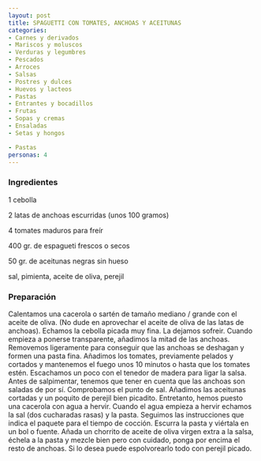 ```yaml
---
layout: post
title: SPAGUETTI CON TOMATES, ANCHOAS Y ACEITUNAS
categories:
- Carnes y derivados
- Mariscos y moluscos
- Verduras y legumbres
- Pescados
- Arroces
- Salsas
- Postres y dulces
- Huevos y lacteos
- Pastas
- Entrantes y bocadillos
- Frutas
- Sopas y cremas
- Ensaladas
- Setas y hongos

- Pastas
personas: 4 
---
```

<h3>Ingredientes</h3>
1 cebolla

2 latas de anchoas escurridas (unos 100 gramos)

4 tomates maduros para freír

400 gr. de espagueti frescos o secos

50 gr. de aceitunas negras sin hueso

sal, pimienta, aceite de oliva, perejil

<h3>Preparación</h3>
Calentamos una cacerola o sartén de tamaño mediano / grande con el aceite de oliva. (No dude en aprovechar el aceite de oliva de las latas de anchoas). Echamos la cebolla picada muy fina. La dejamos sofreir. Cuando empieza a ponerse transparente, añadimos la mitad de las anchoas. Removemos ligeramente para conseguir que las anchoas se deshagan y formen una pasta fina. Añadimos los tomates, previamente pelados y cortados y mantenemos el fuego unos 10 minutos o hasta que los tomates estén. Escachamos un poco con el tenedor de madera para ligar la salsa. Antes de salpimentar, tenemos que tener en cuenta que las anchoas son saladas de por sí. Comprobamos el punto de sal. Añadimos las aceitunas cortadas y un poquito de perejil bien picadito. Entretanto, hemos puesto una cacerola con agua a hervir. Cuando el agua empieza a hervir echamos la sal (dos cucharadas rasas) y la pasta. Seguimos las instrucciones que indica el paquete para el tiempo de cocción. Escurra la pasta y viértala en un bol o fuente. Añada un chorrito de aceite de oliva virgen extra a la salsa, échela a la pasta y mezcle bien pero con cuidado, ponga por encima el resto de anchoas. Si lo desea puede espolvorearlo todo con perejil picado.


